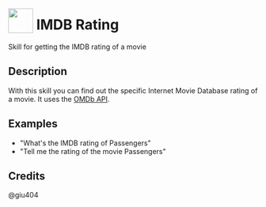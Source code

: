# <img src='https://rawgithub.com/FortAwesome/Font-Awesome/master/advanced-options/raw-svg/solid/video.svg' card_color='#22a7f0' width='50' height='50' style='vertical-align:bottom'/>   IMDB Rating
Skill for getting the IMDB rating of a movie

## Description 
With this skill you can find out the specific Internet Movie Database rating of a movie.
It uses the [OMDb API](http://www.omdbapi.com/).

## Examples 
* "What's the IMDB rating of Passengers"
* "Tell me the rating of the movie Passengers"

## Credits 
@giu404